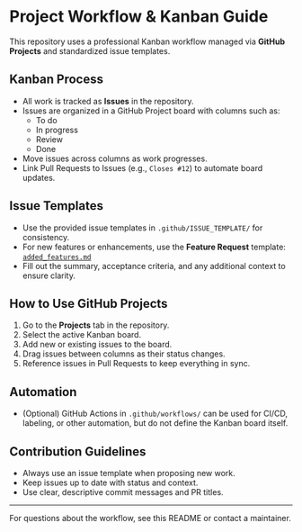 # Project Workflow & Kanban Guide

This repository uses a professional Kanban workflow managed via **GitHub Projects** and standardized issue templates.

## Kanban Process

- All work is tracked as **Issues** in the repository.
- Issues are organized in a GitHub Project board with columns such as:
  - To do
  - In progress
  - Review
  - Done
- Move issues across columns as work progresses.
- Link Pull Requests to Issues (e.g., `Closes #12`) to automate board updates.

## Issue Templates

- Use the provided issue templates in `.github/ISSUE_TEMPLATE/` for consistency.
- For new features or enhancements, use the **Feature Request** template: [`added_features.md`](ISSUE_TEMPLATE/added_features.md)
- Fill out the summary, acceptance criteria, and any additional context to ensure clarity.

## How to Use GitHub Projects

1. Go to the **Projects** tab in the repository.
2. Select the active Kanban board.
3. Add new or existing issues to the board.
4. Drag issues between columns as their status changes.
5. Reference issues in Pull Requests to keep everything in sync.

## Automation

- (Optional) GitHub Actions in `.github/workflows/` can be used for CI/CD, labeling, or other automation, but do not define the Kanban board itself.

## Contribution Guidelines

- Always use an issue template when proposing new work.
- Keep issues up to date with status and context.
- Use clear, descriptive commit messages and PR titles.

---

For questions about the workflow, see this README or contact a maintainer.

